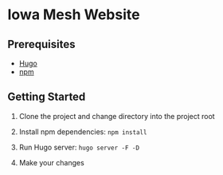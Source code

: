 # Iowa Mesh Website

## Prerequisites

- [Hugo](https://gohugo.io/installation/)
- [npm](https://docs.npmjs.com/downloading-and-installing-node-js-and-npm)

## Getting Started

1. Clone the project and change directory into the project root

2. Install npm dependencies: `npm install`

3. Run Hugo server: `hugo server -F -D`

4. Make your changes
